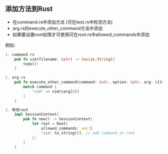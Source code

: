 ## 添加方法到Rust

- 在command.rs中添加方法 (可在test.rs中检测方法)
- arg.rs的execute_other_command方法中添加
- 如果要设置root权限才可使用可在root.rs中allowed_commands中添加


例如:
``` rust
1. command.rs
    pub fn vim(filename: &str) -> (usize,String){
        todo()!
    }

2. arg.rs
    pub fn execute_other_command(command: &str, option: &str, arg: &[String]) -> Result<(usize,String), std::io::Error> {
        match command {
            "vim" => vim(&arg[0])
        }
    }

3. 修改root
    impl SessionContext{
        pub fn new() -> SessionContext{
            let root = Root{
                allowed_commands: vec![
                "vim".to_string()], // add command in root
            };
        }
    }
    
```